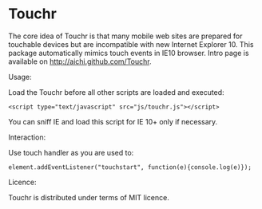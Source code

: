 Touchr
=======

The core idea of Touchr is that many mobile web sites are prepared for touchable devices but are incompatible with new Internet Explorer 10. This package automatically mimics touch events in IE10 browser. Intro page is available on http://aichi.github.com/Touchr.

Usage:

Load the Touchr before all other scripts are loaded and executed:

`<script type="text/javascript" src="js/touchr.js"></script>`

You can sniff IE and load this script for IE 10+ only if necessary.

Interaction:

Use touch handler as you are used to:

`element.addEventListener("touchstart", function(e){console.log(e)});`

Licence:

Touchr is distributed under terms of MIT licence.
